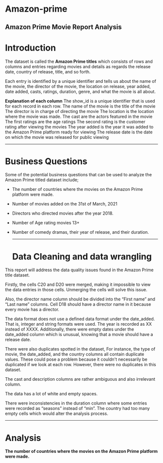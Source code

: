 # Amazon-prime
Amazon Prime Movie Report Analysis
---
# Introduction 
The dataset is called the **Amazon Prime titles** which consists of rows and columns and entries regarding movies and details as regards the release date, country of release, title, and so forth.

Each entry is identified by a unique identifier and tells us about the name of the movie, the director of the movie, the location on release, year added, date added, casts, ratings, duration, genre, and what the movie is all about. 

**Explanation of each column**
The show_id is a unique identifier that is used for each record in each row.
The name of the movie is the title of the movie
The director is in charge of directing the movie
The location is the location where the movie was made.
The cast are the actors featured in the movie
The first ratings are the age ratings
The second rating is the customer rating after viewing the movies
The year added is the year it was added to the Amazon Prime platform ready for viewing
The release date is the date on which the movie was released for public viewing

---
# Business Questions

Some of the potential business questions that can be used to analyze the Amazon Prime titled dataset include;

- The number of countries where the movies on the Amazon Prime platform were made.
- Number of movies added on the 31st of March, 2021 
- Directors who directed movies after the year 2018.
- Number of Age rating movies 13+
- Number of comedy dramas, their year of release, and their duration.

  ---
  # Data Cleaning and data wrangling

This report will address the data quality issues found in the Amazon Prime title dataset.

Firstly, the cells C20 and D20 were merged, making it impossible to view the data entries in those cells. Unmerging the cells will solve this issue.

Also, the director name column should be divided into the “First name” and “Last name” columns. Cell D18 should have a director name in it because every movie has a director. 

The data format does not use a defined data format under the date_added. That is, integer and string formats were used. The year is recorded as XX instead of XXXX. Additionally, there were empty dates under the date_added column which is unusual, knowing that a movie should have a release date. 

There were also duplicates spotted in the dataset, For instance, the type of movie, the date_added, and the country columns all contain duplicate values. These could pose a problem because it couldn't necessarily be duplicated if we look at each row. However, there were no duplicates in this dataset.

The cast and description columns are rather ambiguous and also irrelevant column.

The data has a lot of white and empty spaces.

There were inconsistencies in the duration column where some entries were recorded as “seasons” instead of “min”.
The country had too many empty cells which would alter the analysis process.

---
# Analysis

**The number of countries where the movies on the Amazon Prime platform were made.**
